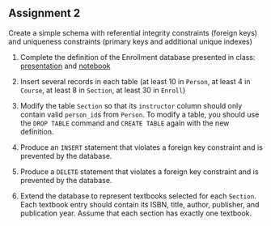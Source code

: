 Assignment 2
------------
Create a simple schema with referential integrity constraints (foreign keys) and uniqueness constraints (primary keys and additional unique indexes)

1. Complete the definition of the Enrollment database presented in class: [presentation](EnrollSchema.pdf) and [notebook](https://nbviewer.jupyter.org/github/msds-5315/Database-Systems-for-Data-Science/blob/master/notebooks/Enroll.ipynb)

2. Insert several records in each table (at least 10 in `Person`, at least 4 in `Course`, at least 8 in `Section`, at least 30 in `Enroll`)

3. Modify the table `Section` so that its `instructor` column should only contain valid `person_id`s from `Person`. To modify a table, you should use the `DROP TABLE` command and `CREATE TABLE` again with the new definition.

4. Produce an `INSERT` statement that violates a foreign key constraint and is prevented by the database.

5. Produce a `DELETE` statement that violates a foreign key constraint and is prevented by the database.

6. Extend the database to represent textbooks selected for each `Section`. Each textbook entry should contain its ISBN, title, author, publisher, and publication year. Assume that each section has exactly one textbook.
